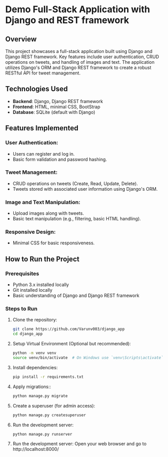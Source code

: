 # Demo Full-Stack Application with Django and REST framework

## Overview
This project showcases a full-stack application built using Django and Django REST framework. Key features include user authentication, CRUD operations on tweets, and handling of images and text. The application utilizes Django's ORM and Django REST framework to create a robust RESTful API for tweet management.

## Technologies Used
- **Backend**: Django, Django REST framework
- **Frontend**: HTML, minimal CSS, BootStrap
- **Database**: SQLite (default with Django)

## Features Implemented
### User Authentication:
- Users can register and log in.
- Basic form validation and password hashing.

### Tweet Management:
- CRUD operations on tweets (Create, Read, Update, Delete).
- Tweets stored with associated user information using Django's ORM.

### Image and Text Manipulation:
- Upload images along with tweets.
- Basic text manipulation (e.g., filtering, basic HTML handling).

### Responsive Design:
- Minimal CSS for basic responsiveness.

## How to Run the Project
### Prerequisites
- Python 3.x installed locally
- Git installed locally
- Basic understanding of Django and Django REST framework

### Steps to Run
1. Clone the repository:
   ```bash
   git clone https://github.com/Varunv003/django_app
   cd django_app

2. Setup Virtual Environment (Optional but recommended):
   ```bash
   python -m venv venv
   source venv/bin/activate  # On Windows use `venv\Scripts\activate`

3. Install dependencies:
   ```bash
   pip install -r requirements.txt

4. Apply migrations::
   ```bash
   python manage.py migrate

5. Create a superuser (for admin access):
   ```bash
   python manage.py createsuperuser

6. Run the development server:
   ```bash
   python manage.py runserver

7. Run the development server:
   Open your web browser and go to http://localhost:8000/



